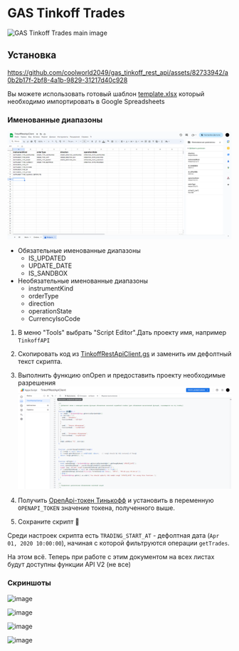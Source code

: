 # GAS Tinkoff Trades

![GAS Tinkoff Trades main image](https://github.com/ErhoSen/gas-tinkoff-trades/raw/master/images/main-image.jpg "GAS Tinkoff Trades main image")

## Установка

https://github.com/coolworld2049/gas_tinkoff_rest_api/assets/82733942/a0b2b17f-2bf8-4a1b-9829-31217d40c928


Вы можете использовать готовый шаблон [template.xlsx](template.xlsx) который необходимо импортировать в Google
Spreadsheets

### Именованные диапазоны

![named-ranges.png](assets%2Fnamed-ranges.png)

- Обязательные именованные диапазоны
    * IS_UPDATED
    * UPDATE_DATE
    * IS_SANDBOX
- Необязательные именованные диапазоны
    * instrumentKind
    * orderType
    * direction
    * operationState
    * CurrencyIsoCode

1. В меню "Tools" выбрать "Script Editor".Дать проекту имя, например `TinkoffAPI`

2. Скопировать код
   из [TinkoffRestApiClient.gs](https://raw.githubusercontent.com/ErhoSen/gas-tinkoff-trades/master/TinkoffRestApiClient.gs)
   и заменить им дефолтный текст скрипта.

3. Выполнить функцию onOpen и предоставить проекту необходимые разрешения
   ![execute-onOpen.png](assets%2Fexecute-onOpen.png)

4. Получить [OpenApi-токен Тинькофф](https://www.tinkoff.ru/invest/settings/api/) и установить в
   переменную `OPENAPI_TOKEN`
   значение токена, полученного выше.

5. Сохраните скрипт 💾

Среди настроек скрипта есть `TRADING_START_AT` - дефолтная дата (`Apr 01, 2020 10:00:00`), начиная с которой фильтруются
операции `getTrades`.

На этом всё. Теперь при работе с этим документом на всех листах будут доступны функции API V2 (не все)

### Скриншоты

![image](https://github.com/coolworld2049/gas_tinkoff_rest_api/assets/82733942/1df5723a-573e-4d16-ad29-eb5744ee81c6)

![image](https://github.com/coolworld2049/gas_tinkoff_rest_api/assets/82733942/e2043e01-e8e3-4b81-9f59-12a97bb4d1ae)

![image](https://github.com/coolworld2049/gas_tinkoff_rest_api/assets/82733942/b6db9e7c-9133-48ed-a3ca-65177084ec21)

![image](https://github.com/coolworld2049/gas_tinkoff_rest_api/assets/82733942/7000e619-2ab0-48b6-a0ed-90cc60fc2abe)



